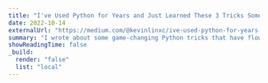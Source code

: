```yaml
---
title: "I've Used Python for Years and Just Learned These 3 Tricks Somehow"
date: 2022-10-14
externalUrl: "https://medium.com/@kevinlinxc/ive-used-python-for-years-and-just-learned-these-3-tricks-somehow-a2eab9ebfe90"
summary: "I wrote about some game-changing Python tricks that have flown under the radar."
showReadingTime: false
_build:
  render: "false"
  list: "local"
---
```

